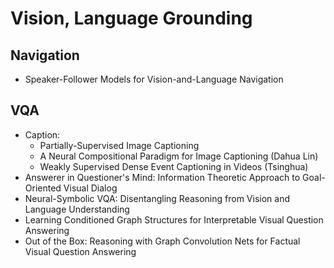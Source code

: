 # Vision, Language Grounding

## Navigation
- Speaker-Follower Models for Vision-and-Language Navigation

## VQA
- Caption:
	- Partially-Supervised Image Captioning
	- A Neural Compositional Paradigm for Image Captioning (Dahua Lin)
	- Weakly Supervised Dense Event Captioning in Videos (Tsinghua)
- Answerer in Questioner's Mind: Information Theoretic Approach to Goal-Oriented Visual Dialog
- Neural-Symbolic VQA: Disentangling Reasoning from Vision and Language Understanding
- Learning Conditioned Graph Structures for Interpretable Visual Question Answering
- Out of the Box: Reasoning with Graph Convolution Nets for Factual Visual Question Answering
